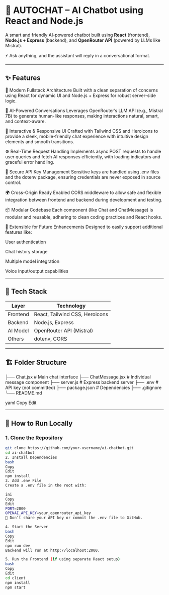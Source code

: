 # 🤖 AUTOCHAT – AI Chatbot using React and Node.js

A smart and friendly AI-powered chatbot built using **React** (frontend), **Node.js + Express** (backend), and **OpenRouter API** (powered by LLMs like Mistral).

⚡ Ask anything, and the assistant will reply in a conversational format. 

---

## ✨ Features 

🚀 Modern Fullstack Architecture
Built with a clean separation of concerns using React for dynamic UI and Node.js + Express for robust server-side logic.

🧠 AI-Powered Conversations
Leverages OpenRouter’s LLM API (e.g., Mistral 7B) to generate human-like responses, making interactions natural, smart, and context-aware.

🎨 Interactive & Responsive UI
Crafted with Tailwind CSS and Heroicons to provide a sleek, mobile-friendly chat experience with intuitive design elements and smooth transitions.

⚙️ Real-Time Request Handling
Implements async POST requests to handle user queries and fetch AI responses efficiently, with loading indicators and graceful error handling.

🔐 Secure API Key Management
Sensitive keys are handled using .env files and the dotenv package, ensuring credentials are never exposed in source control.

🌍 Cross-Origin Ready
Enabled CORS middleware to allow safe and flexible integration between frontend and backend during development and testing.

📦 Modular Codebase
Each component (like Chat and ChatMessage) is modular and reusable, adhering to clean coding practices and React hooks.

🧪 Extensible for Future Enhancements
Designed to easily support additional features like:

User authentication

Chat history storage

Multiple model integration

Voice input/output capabilities

---

## 🧩 Tech Stack

| Layer      | Technology        |
|------------|-------------------|
| Frontend   | React, Tailwind CSS, Heroicons |
| Backend    | Node.js, Express |
| AI Model   | OpenRouter API (Mistral) |
| Others     | dotenv, CORS      |

---

## 🏗️ Folder Structure

├── Chat.jsx # Main chat interface
├── ChatMessage.jsx # Individual message component
├── server.js # Express backend server
├── .env # API key (not committed)
├── package.json # Dependencies
├── .gitignore
└── README.md

yaml
Copy
Edit

---

## 🔧 How to Run Locally

### 1. Clone the Repository

```bash
git clone https://github.com/your-username/ai-chatbot.git
cd ai-chatbot
2. Install Dependencies
bash
Copy
Edit
npm install
3. Add .env File
Create a .env file in the root with:

ini
Copy
Edit
PORT=2000
OPENAI_API_KEY=your_openrouter_api_key
🚨 Don’t share your API key or commit the .env file to GitHub.

4. Start the Server
bash
Copy
Edit
npm run dev
Backend will run at http://localhost:2000.

5. Run the Frontend (if using separate React setup)
bash
Copy
Edit
cd client
npm install
npm start
